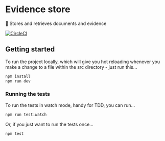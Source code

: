 # Evidence store
🎒 Stores and retrieves documents and evidence

[![CircleCI](https://circleci.com/gh/LBHackney-IT/housing-needs-evidence-store.svg?style=svg)](https://circleci.com/gh/LBHackney-IT/housing-needs-evidence-store)

## Getting started
To run the project locally, which will give you hot reloading whenever you make a change to a file within the src directory - just run this...
```bash
npm install
npm run dev
```

### Running the tests
To run the tests in watch mode, handy for TDD, you can run...
```bash
npm run test:watch
```

Or, if you just want to run the tests once...
```bash
npm test
```
